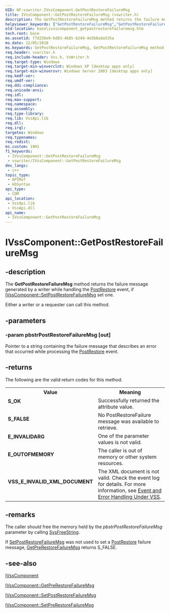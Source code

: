 ```yaml
---
UID: NF:vswriter.IVssComponent.GetPostRestoreFailureMsg
title: IVssComponent::GetPostRestoreFailureMsg (vswriter.h)
description: The GetPostRestoreFailureMsg method returns the failure message generated by a writer while handling the PostRestore event, if IVssComponent::SetPostRestoreFailureMsg set one.
helpviewer_keywords: ["GetPostRestoreFailureMsg","GetPostRestoreFailureMsg method [VSS]","GetPostRestoreFailureMsg method [VSS]","IVssComponent interface","IVssComponent interface [VSS]","GetPostRestoreFailureMsg method","IVssComponent.GetPostRestoreFailureMsg","IVssComponent::GetPostRestoreFailureMsg","_win32_ivsscomponent_getpostrestorefailuremsg","base.ivsscomponent_getpostrestorefailuremsg","vswriter/IVssComponent::GetPostRestoreFailureMsg"]
old-location: base\ivsscomponent_getpostrestorefailuremsg.htm
tech.root: base
ms.assetid: f7d236e9-bd83-4685-b249-4e5b8ada535a
ms.date: 12/05/2018
ms.keywords: GetPostRestoreFailureMsg, GetPostRestoreFailureMsg method [VSS], GetPostRestoreFailureMsg method [VSS],IVssComponent interface, IVssComponent interface [VSS],GetPostRestoreFailureMsg method, IVssComponent.GetPostRestoreFailureMsg, IVssComponent::GetPostRestoreFailureMsg, _win32_ivsscomponent_getpostrestorefailuremsg, base.ivsscomponent_getpostrestorefailuremsg, vswriter/IVssComponent::GetPostRestoreFailureMsg
req.header: vswriter.h
req.include-header: Vss.h, VsWriter.h
req.target-type: Windows
req.target-min-winverclnt: Windows XP [desktop apps only]
req.target-min-winversvr: Windows Server 2003 [desktop apps only]
req.kmdf-ver: 
req.umdf-ver: 
req.ddi-compliance: 
req.unicode-ansi: 
req.idl: 
req.max-support: 
req.namespace: 
req.assembly: 
req.type-library: 
req.lib: VssApi.lib
req.dll: 
req.irql: 
targetos: Windows
req.typenames: 
req.redist: 
ms.custom: 19H1
f1_keywords:
 - IVssComponent::GetPostRestoreFailureMsg
 - vswriter/IVssComponent::GetPostRestoreFailureMsg
dev_langs:
 - c++
topic_type:
 - APIRef
 - kbSyntax
api_type:
 - COM
api_location:
 - VssApi.lib
 - VssApi.dll
api_name:
 - IVssComponent::GetPostRestoreFailureMsg
---
```


# IVssComponent::GetPostRestoreFailureMsg


## -description

The 
<b>GetPostRestoreFailureMsg</b> method returns the failure message generated by a writer while handling the 
<a href="/windows/desktop/api/vsbackup/nf-vsbackup-ivssbackupcomponents-postrestore">PostRestore</a> event, if 
<a href="/windows/desktop/api/vswriter/nf-vswriter-ivsscomponent-setpostrestorefailuremsg">IVssComponent::SetPostRestoreFailureMsg</a> set one.

Either a writer or a requester can call this method.

## -parameters

### -param pbstrPostRestoreFailureMsg [out]

Pointer to a string containing the failure message that describes an error that occurred while processing the 
<a href="/windows/desktop/api/vsbackup/nf-vsbackup-ivssbackupcomponents-postrestore">PostRestore</a> event.

## -returns

The following are the valid return codes for this method.

<table>
<tr>
<th>Value</th>
<th>Meaning</th>
</tr>
<tr>
<td width="40%">
<dl>
<dt><b>S_OK</b></dt>
</dl>
</td>
<td width="60%">
Successfully returned the attribute value.

</td>
</tr>
<tr>
<td width="40%">
<dl>
<dt><b>S_FALSE</b></dt>
</dl>
</td>
<td width="60%">
No PostRestoreFailure message was available to retrieve.

</td>
</tr>
<tr>
<td width="40%">
<dl>
<dt><b>E_INVALIDARG</b></dt>
</dl>
</td>
<td width="60%">
One of the parameter values is not valid.

</td>
</tr>
<tr>
<td width="40%">
<dl>
<dt><b>E_OUTOFMEMORY</b></dt>
</dl>
</td>
<td width="60%">
The caller is out of memory or other system resources.

</td>
</tr>
<tr>
<td width="40%">
<dl>
<dt><b>VSS_E_INVALID_XML_DOCUMENT</b></dt>
</dl>
</td>
<td width="60%">
The XML document is not valid. Check the event log for details. For more information, see 
<a href="/windows/desktop/VSS/event-and-error-handling-under-vss">Event and Error Handling Under VSS</a>.

</td>
</tr>
</table>

## -remarks

The caller should free the memory held by the <i>pbstrPostRestoreFailureMsg</i> parameter by calling <a href="/previous-versions/windows/desktop/api/oleauto/nf-oleauto-sysfreestring">SysFreeString</a>.

If 
<a href="/windows/desktop/api/vswriter/nf-vswriter-ivsscomponent-setpostrestorefailuremsg">SetPostRestoreFailureMsg</a> was not used to set a 
<a href="/windows/desktop/api/vsbackup/nf-vsbackup-ivssbackupcomponents-postrestore">PostRestore</a> failure message, 
<a href="/windows/desktop/api/vswriter/nf-vswriter-ivsscomponent-getprerestorefailuremsg">GetPreRestoreFailureMsg</a> returns S_FALSE.

## -see-also

<a href="/windows/desktop/api/vswriter/nl-vswriter-ivsscomponent">IVssComponent</a>



<a href="/windows/desktop/api/vswriter/nf-vswriter-ivsscomponent-getprerestorefailuremsg">IVssComponent::GetPreRestoreFailureMsg</a>



<a href="/windows/desktop/api/vswriter/nf-vswriter-ivsscomponent-setpostrestorefailuremsg">IVssComponent::SetPostRestoreFailureMsg</a>



<a href="/windows/desktop/api/vswriter/nf-vswriter-ivsscomponent-setprerestorefailuremsg">IVssComponent::SetPreRestoreFailureMsg</a>

